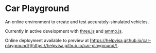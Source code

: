 # Car Playground

An online environment to create and test accurately-simulated vehicles.

Currently in active development with [three.js](https://github.com/mrdoob/three.js/) and [ammo.js](https://github.com/kripken/ammo.js/).

Online deployment available to preview at [https://helpvisa.github.io/car-playground/](https://helpvisa.github.io/car-playground/).